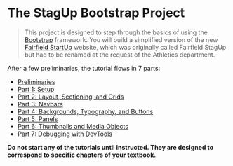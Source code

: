 # The StagUp Bootstrap Project
>This project is designed to step through the basics of using the [Bootstrap](http://getbootstrap.com) framework. You will build a simplified version of the new [Fairfield StartUp](http://fairfield.startup.fairfield.edu) website, which was originally called Fairfield StagUp but had to be renamed at the request of the Athletics department. 

After a few preliminaries, the tutorial flows in 7 parts:
* [Preliminaries](Preliminaries.md)
* [Part 1: Setup](Part1.md)
* [Part 2: Layout, Sectioning, and Grids](Part2.md)
* [Part 3: Navbars](Part3.md)
* [Part 4: Backgrounds, Typography, and Buttons](Part4.md)
* [Part 5: Panels](Part5.md)
* [Part 6: Thumbnails and Media Objects](Part6.md)
* [Part 7: Debugging with DevTools](Part7.md)

**Do not start any of the tutorials until instructed. They are designed to correspond to specific chapters of your textbook.**
